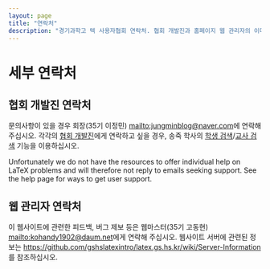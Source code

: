```yaml
---
layout: page
title: "연락처"
description: "경기과학고 텍 사용자협회 연락처. 협회 개발진과 홈페이지 웹 관리자의 이메일 주소."
---
```


# 세부 연락처

## 협회 개발진 연락처

문의사항이 있을 경우 회장(35기 이정민) <mailto:jungminblog@naver.com>에 연락해 주십시오. 각각의 [협회 개발진]({{site.baseurl}}/참여/)에게 연락하고 싶을 경우, 송죽 학사의 [학생 검색](http://student.gs.hs.kr/student/searchStudent.do)/[교사 검색](http://student.gs.hs.kr/student/searchTeacher.do) 기능을 이용하십시오.


Unfortunately we do not have the resources to offer individual help on LaTeX problems and will therefore not reply to emails seeking support. See the help page for ways to get user support.

## 웹 관리자 연락처

이 웹사이트에 관련한 피드백, 버그 제보 등은 웹마스터(35기 고동현) <mailto:kohandy1902@daum.net>에게 연락해 주십시오. 웹사이트 서버에 관련된 정보는 <https://github.com/gshslatexintro/latex.gs.hs.kr/wiki/Server-Information>를 참조하십시오.


